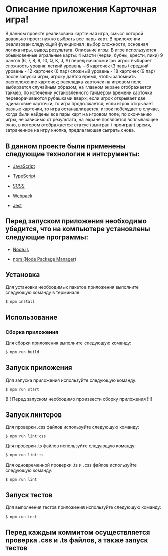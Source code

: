 # Описание приложения Карточная игра!
В данном проекте реализована карточная игра, смысл которой довольно прост: нужно выбрать все пары карт.
В приложении реализован следующий функционал: выбор сложности, основная логика игры, вывод результата.
Описание игры:
В игре используются обыкновенные игральные карты:
4 масти (черви, бубны, крести, пики)
9 рангов (6, 7, 8, 9, 10, Q, K, J, A)
перед началом игры игрок выбирает сложность уровня:
легкий уровень - 6 карточек (3 пары)
средний уровень - 12 карточек (6 пар)
сложный уровень - 18 карточек (9 пар)
после запуска игры, игроку даётся время, чтобы запомнить расположение карточек;
раскладка карточек на игровом поле выбирается случайным образом;
на главном экране отображается таймер, по истечении установленного таймером времени карточки переворачиваются рубашками вверх;
если игрок открывает две одинаковые карточки, то игра продолжается;
если игрок открывает разные карточки, то игра останавливается;
игрок побеждает в случае, когда были найдены все пары карт на игровом поле;
по окончанию игры, не зависимо от результата, на экране появляется всплывающее окно, в котором отображается:
статус (выиграл / проиграл)
время, затраченное на игру
кнопка, предлагающая сыграть снова.

## В данном проекте были применены следующие технологии и интсрументы:

- [JavaScript](#JavaScript)

- [TypeScript](https://www.typescriptlang.org/)

- [SCSS](#SCSS)
  
- [Webpack](#Webpack)

- [Jest](#Jest)

## Перед запуском приложения необходимо убедится, что на компьютере установлены следующие программы:

- [Node.js](#Node.js)
  
- [npm (Node Package Manager)](#npm (Node Package Manager))

## Установка
Для установки необходимых пакетов приложения выполните следующую команду в терминале:

```sh
$ npm install
```

## Использование
### Сборка приложения

Для сборки приложения выполните следующую команду:

```sh
$ npm run build
```

## Запуск приложения
Для запуска приложения используйте следующую команду:

```sh
$ npm run start
```
(!!! Перед запуском необходимо произвести сборку приложения !!!)

## Запуск линтеров
Для проверки .css файлов используйте следующую команду:

```sh
$ npm run lint:css
```

Для проверки .ts файлов используйте следующую команду:

```sh
$ npm run lint:ts
```

Для одновременной проверки .ts и .css файлов используйте следующую команду:

```sh
$ npm run lint
```

## Запуск тестов
Для выполнения тестов приложения используйте следующую команду:

```sh
$ npm run test
```

## Перед каждым коммитом осуществляется проверка .css и .ts файлов, а также запуск тестов
